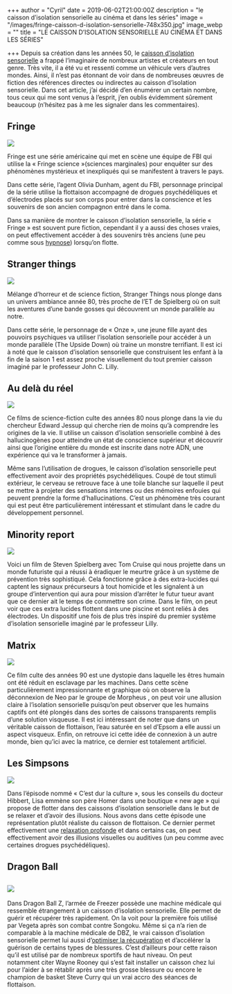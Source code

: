 +++
author = "Cyril"
date = 2019-06-02T21:00:00Z
description = "le caisson d’isolation sensorielle au cinéma et dans les séries"
image = "/images/fringe-caisson-d-isolation-sensorielle-748x350.jpg"
image_webp = ""
title = "LE CAISSON D’ISOLATION SENSORIELLE AU CINÉMA ET DANS LES SÉRIES"

+++
Depuis sa création dans les années 50, le [caisson d’isolation sensorielle](https://jeflotte.com/blog/caisson-isolation-sensorielle/) a frappé l’imaginaire de nombreux artistes et créateurs en tout genre. Très vite, il a été vu et ressenti comme un véhicule vers d’autres mondes. Ainsi, il n’est pas étonnant de voir dans de nombreuses œuvres de fiction des références directes ou indirectes au caisson d’isolation sensorielle. Dans cet article, j’ai décidé d’en énumérer un certain nombre, tous ceux qui me sont venus à l’esprit, j’en oublis évidemment sûrement beaucoup (n’hésitez pas à me les signaler dans les commentaires).

## Fringe

![](/images/fringe-flottaison-caisson-300x175.jpg)

Fringe est une série américaine qui met en scène une équipe de FBI qui utilise la « Fringe science »(sciences marginales) pour enquêter sur des phénomènes mystérieux et inexpliqués qui se manifestent à travers le pays.

Dans cette série, l’agent Olivia Dunham, agent du FBI, personnage principal de la série utilise la flottaison accompagné de drogues psychédéliques et d’électrodes placés sur son corps pour entrer dans la conscience et les souvenirs de son ancien compagnon entré dans le coma.

Dans sa manière de montrer le caisson d’isolation sensorielle, la série « Fringe » est souvent pure fiction, cependant il y a aussi des choses vraies, on peut effectivement accéder à des souvenirs très anciens (une peu comme sous [hypnose](http://web-old.archive.org/web/20201126115248/https://jeflotte.com/index.php/2016/10/31/lauto-hypnose-dans-un-caisson-disolation-sensorielle/)) lorsqu’on flotte.

## Stranger things

![](/images/stranger-things-caisson-de-flottaison-et-d-isolation-sensorielle-300x225.jpg)

Mélange d’horreur et de science fiction, Stranger Things nous plonge dans un univers ambiance année 80, très proche de l’ET de Spielberg où on suit les aventures d’une bande gosses qui découvrent un monde parallèle au notre.

Dans cette série, le personnage de « Onze », une jeune fille ayant des pouvoirs psychiques va utiliser l’isolation sensorielle pour accéder à un monde parallèle (The Upside Down) où traine un monstre terrifiant. Il est ici à noté que le caisson d’isolation sensorielle que construisent les enfant à la fin de la saison 1 est assez proche visuellement du tout premier caisson imaginé par le professeur John C. Lilly.

## Au delà du réel

![](/images/au-dela-du-reel-caisson-d-isolation-sensorielle-300x169.jpg)

Ce films de science-fiction culte des années 80 nous plonge dans la vie du chercheur Edward Jessup qui cherche rien de moins qu’à comprendre les origines de la vie. Il utilise un caisson d’isolation sensorielle combiné à des hallucinogènes pour atteindre un état de conscience supérieur et découvrir ainsi que l’origine entière du monde est inscrite dans notre ADN, une expérience qui va le transformer à jamais.

Même sans l’utilisation de drogues, le caisson d’isolation sensorielle peut effectivement avoir des propriétés psychédéliques. Coupé de tout stimuli extérieur, le cerveau se retrouve face à une toile blanche sur laquelle il peut se mettre à projeter des sensations internes ou des mémoires enfouies qui peuvent prendre la forme d’hallucinations. C’est un phénomène très courant qui est peut être particulièrement intéressant et stimulant dans le cadre du développement personnel.

## Minority report

![](/images/caisson-d-isolation-sensorielle-minority-report-300x125.jpg)

Voici un film de Steven Spielberg avec Tom Cruise qui nous projette dans un monde futuriste qui a réussi à éradiquer le meurtre grâce à un système de prévention très sophistiqué. Cela fonctionne grâce à des extra-lucides qui captent les signaux précurseurs à tout homicide et les signalent à un groupe d’intervention qui aura pour mission d’arrêter le futur tueur avant que ce dernier ait le temps de commettre son crime. Dans le film, on peut voir que ces extra lucides flottent dans une piscine et sont reliés à des électrodes. Un dispositif une fois de plus très inspiré du premier système d’isolation sensorielle imaginé par le professeur Lilly.

## Matrix

![](/images/matrix-isolation-sensorielle-300x156.jpeg)

Ce film culte des années 90 est une dystopie dans laquelle les êtres humain ont été réduit en esclavage par les machines. Dans cette scène particulièrement impressionnante et graphique où on observe la déconnexion de Neo par le groupe de Morpheus , on peut voir une allusion claire à l’isolation sensorielle puisqu’on peut observer que les humains captifs ont été plongés dans des sortes de caissons transparents remplis d’une solution visqueuse. Il est ici intéressant de noter que dans un véritable caisson de flottaison, l’eau saturée en sel d’Epsom a elle aussi un aspect visqueux. Enfin, on retrouve ici cette idée de connexion à un autre monde, bien qu’ici avec la matrice, ce dernier est totalement artificiel.

## Les Simpsons

![](/images/simpsons-caisson-de-flottaison-et-d-isolation-sensorielle-300x200.jpg)

Dans l’épisode nommé « C’est dur la culture », sous les conseils du docteur Hibbert, Lisa emmène son père Homer dans une boutique « new age » qui propose de flotter dans des caissons d’isolation sensorielle dans le but de se relaxer et d’avoir des illusions. Nous avons dans cette épisode une représentation plutôt réaliste du caisson de flottaison. Ce dernier permet effectivement une [relaxation profonde](http://web-old.archive.org/web/20201126115248/https://jeflotte.com/index.php/2016/10/12/comment-acceder-a-une-relaxation-profonde-dans-un-caisson-disolation-sensorielle/) et dans certains cas, on peut effectivement avoir des illusions visuelles ou auditives (un peu comme avec certaines drogues psychédéliques).

## Dragon Ball

## ![](/images/dragon-ball-z-caisson-de-flottaison-et-d-isolation-sensorielle-300x169.jpg)

Dans Dragon Ball Z, l’armée de Freezer possède une machine médicale qui ressemble étrangement à un caisson d’isolation sensorielle. Elle permet de guérir et récupérer très rapidement. On la voit pour la première fois utilisé par Vegeta après son combat contre Songoku. Même si ça n’a rien de comparable à la machine médicale de DBZ, le vrai caisson d’isolation sensorielle permet lui aussi d’[optimiser la récupération](http://web-old.archive.org/web/20201126115248/https://jeflotte.com/index.php/2016/05/29/comment-augmenter-ses-performances-sportives-grace-a-la-flottaison/) et d’accélérer la guérison de certains types de blessures. C’est d’ailleurs pour cette raison qu’il est utilisé par de nombreux sportifs de haut niveau. On peut notamment citer Wayne Rooney qui s’est fait installer un caisson chez lui pour l’aider à se rétablir après une très grosse blessure ou encore le champion de basket Steve Curry qui un vrai accro des séances de flottaison.